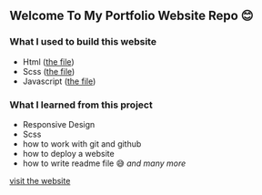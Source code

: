 ## Welcome To My Portfolio Website Repo  😊 
### What I used to build this website
* Html ([the file](https://github.com/hasan-naim/hasan-naim.github.io/blob/main/index.html "go to the file"))
* Scss ([the file](https://github.com/hasan-naim/hasan-naim.github.io/blob/main/scss/main.scss "go to the file"))
* Javascript ([the file](https://github.com/hasan-naim/hasan-naim.github.io/blob/main/js/main.js "go to the file"))
### What I learned from this project
* Responsive Design
* Scss
* how to work with git and github 
* how to deploy a website 
* how to write readme file 😅
_and many more_ 


[visit the website](https://hasan-naim.github.io)